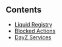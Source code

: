 
## Contents

- [Liquid Registry](./liquids.md)
- [Blocked Actions](./blocked_actions.md)
- [DayZ Services](./dayz-services.md)